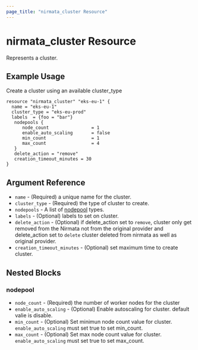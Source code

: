 ```yaml
---
page_title: "nirmata_cluster Resource"
---
```


# nirmata_cluster Resource

Represents a cluster. 

## Example Usage

Create a cluster using an available cluster_type

```hcl
resource "nirmata_cluster" "eks-eu-1" {
  name = "eks-eu-1"
  cluster_type = "eks-eu-prod"
  labels  = {foo = "bar"}
   nodepools {
      node_count                = 1 
      enable_auto_scaling       = false
      min_count                 = 1
      max_count                 = 4
   }
   delete_action = "remove"
   creation_timeout_minutes = 30
}

```

## Argument Reference

* `name` - (Required) a unique name for the cluster.
* `cluster_type` - (Required) the type of cluster to create.
* `nodepools` - A list of [nodepool](#nodepool) types.
* `labels` - (Optional) labels to set on cluster.
* `delete_action` - (Optional) if delete_action set to `remove`, cluster only get removed from the Nirmata not from the original provider and delete_action set to `delete` cluster deleted from nirmata as well as original provider.
* `creation_timeout_minutes` - (Optional) set maximum time to create cluster.

## Nested Blocks

### nodepool

* `node_count` - (Required) the number of worker nodes for the cluster
* `enable_auto_scaling` - (Optional) Enable autoscaling for cluster. default valie is disable.
* `min_count` - (Optional) Set minimun node count value for cluster. `enable_auto_scaling` must set true to set min_count.
* `max_count` - (Optional) Set max node count value for cluster. `enable_auto_scaling` must set true to set max_count.

